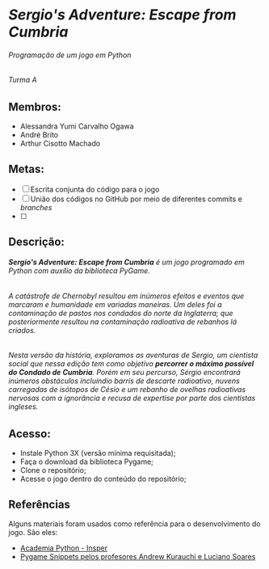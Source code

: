 # _Sergio's Adventure: Escape from Cumbria_ 
###### Programação de um jogo em Python
###### Turma A
**Membros:**
-
+ Alessandra Yumi Carvalho Ogawa
+ André Brito
+ Arthur Cisotto Machado

**Metas:**
-
- [ ] Escrita conjunta do código para o jogo
- [ ] União dos códigos no GitHub por meio de diferentes commits e _branches_ 
- [ ] 

**Descrição:**
-
###### **_Sergio's Adventure: Escape from Cumbria_** é um jogo programado em Python com auxílio da biblioteca PyGame. 

###### A catástrofe de Chernobyl resultou em inúmeros efeitos e eventos que marcaram e humanidade em variadas maneiras. Um deles foi a contaminação de pastos nos condados do norte da Inglaterra; que posteriormente resultou na contaminação radioativa de rebanhos lá criados.

###### Nesta versão da história, exploramos as aventuras de Sergio, um cientista social que nessa edição tem como objetivo **percorrer o máximo possível do Condado de Cumbria**. Porém em seu percurso, Sérgio encontrará inúmeros obstáculos incluindio barris de descarte radioativo, nuvens carregadas de isótopos de Césio e um rebanho de ovelhas radioativas nervosas com a ignorância e recusa de _expertise_ por parte dos cientistas ingleses. 

**Acesso:**
-
- Instale Python 3X (versão mínima requisitada);
- Faça o download da biblioteca Pygame;
- Clone o repositório;
- Acesse o jogo dentro do conteúdo do repositório;

## Referências
Alguns materiais foram usados como referência para o desenvolvimento do jogo. São eles:
- [Academia Python - Insper](https://dessoft.insper-comp.com.br/conteudo/pygame)
- [Pygame Snippets pelos profesores Andrew Kurauchi e Luciano Soares](https://github.com/Insper/pygame-snippets)